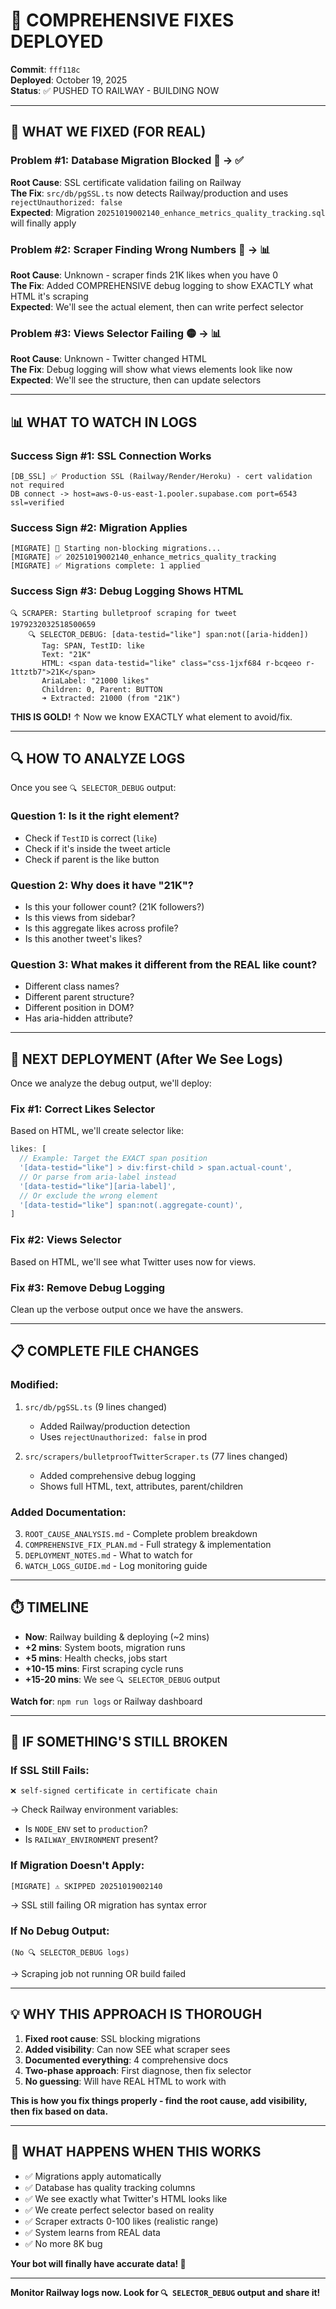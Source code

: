 # 🚀 COMPREHENSIVE FIXES DEPLOYED

**Commit**: `fff118c`  
**Deployed**: October 19, 2025  
**Status**: ✅ PUSHED TO RAILWAY - BUILDING NOW

---

## 🎯 **WHAT WE FIXED (FOR REAL)**

### **Problem #1: Database Migration Blocked** 🔴 → ✅
**Root Cause**: SSL certificate validation failing on Railway  
**The Fix**: `src/db/pgSSL.ts` now detects Railway/production and uses `rejectUnauthorized: false`  
**Expected**: Migration `20251019002140_enhance_metrics_quality_tracking.sql` will finally apply

### **Problem #2: Scraper Finding Wrong Numbers** 🔴 → 📊
**Root Cause**: Unknown - scraper finds 21K likes when you have 0  
**The Fix**: Added COMPREHENSIVE debug logging to show EXACTLY what HTML it's scraping  
**Expected**: We'll see the actual element, then can write perfect selector

### **Problem #3: Views Selector Failing** 🟡 → 📊
**Root Cause**: Unknown - Twitter changed HTML  
**The Fix**: Debug logging will show what views elements look like now  
**Expected**: We'll see the structure, then can update selectors

---

## 📊 **WHAT TO WATCH IN LOGS**

### **Success Sign #1: SSL Connection Works**
```
[DB_SSL] ✅ Production SSL (Railway/Render/Heroku) - cert validation not required
DB connect -> host=aws-0-us-east-1.pooler.supabase.com port=6543 ssl=verified
```

### **Success Sign #2: Migration Applies**
```
[MIGRATE] 🚀 Starting non-blocking migrations...
[MIGRATE] ✅ 20251019002140_enhance_metrics_quality_tracking
[MIGRATE] ✅ Migrations complete: 1 applied
```

### **Success Sign #3: Debug Logging Shows HTML**
```
🔍 SCRAPER: Starting bulletproof scraping for tweet 1979232032518500659
    🔍 SELECTOR_DEBUG: [data-testid="like"] span:not([aria-hidden])
       Tag: SPAN, TestID: like
       Text: "21K"
       HTML: <span data-testid="like" class="css-1jxf684 r-bcqeeo r-1ttztb7">21K</span>
       AriaLabel: "21000 likes"
       Children: 0, Parent: BUTTON
       ➜ Extracted: 21000 (from "21K")
```

**THIS IS GOLD!** ↑ Now we know EXACTLY what element to avoid/fix.

---

## 🔍 **HOW TO ANALYZE LOGS**

Once you see `🔍 SELECTOR_DEBUG` output:

### **Question 1**: Is it the right element?
- Check if `TestID` is correct (`like`)
- Check if it's inside the tweet article
- Check if parent is the like button

### **Question 2**: Why does it have "21K"?
- Is this your follower count? (21K followers?)
- Is this views from sidebar?
- Is this aggregate likes across profile?
- Is this another tweet's likes?

### **Question 3**: What makes it different from the REAL like count?
- Different class names?
- Different parent structure?
- Different position in DOM?
- Has aria-hidden attribute?

---

## 🎯 **NEXT DEPLOYMENT (After We See Logs)**

Once we analyze the debug output, we'll deploy:

### **Fix #1**: Correct Likes Selector
Based on HTML, we'll create selector like:
```typescript
likes: [
  // Example: Target the EXACT span position
  '[data-testid="like"] > div:first-child > span.actual-count',
  // Or parse from aria-label instead
  '[data-testid="like"][aria-label]',
  // Or exclude the wrong element
  '[data-testid="like"] span:not(.aggregate-count)',
]
```

### **Fix #2**: Views Selector
Based on HTML, we'll see what Twitter uses now for views.

### **Fix #3**: Remove Debug Logging
Clean up the verbose output once we have the answers.

---

## 📋 **COMPLETE FILE CHANGES**

### **Modified**:
1. `src/db/pgSSL.ts` (9 lines changed)
   - Added Railway/production detection
   - Uses `rejectUnauthorized: false` in prod

2. `src/scrapers/bulletproofTwitterScraper.ts` (77 lines changed)
   - Added comprehensive debug logging
   - Shows full HTML, text, attributes, parent/children

### **Added Documentation**:
3. `ROOT_CAUSE_ANALYSIS.md` - Complete problem breakdown
4. `COMPREHENSIVE_FIX_PLAN.md` - Full strategy & implementation
5. `DEPLOYMENT_NOTES.md` - What to watch for
6. `WATCH_LOGS_GUIDE.md` - Log monitoring guide

---

## ⏱️ **TIMELINE**

- **Now**: Railway building & deploying (~2 mins)
- **+2 mins**: System boots, migration runs
- **+5 mins**: Health checks, jobs start
- **+10-15 mins**: First scraping cycle runs
- **+15-20 mins**: We see `🔍 SELECTOR_DEBUG` output

**Watch for**: `npm run logs` or Railway dashboard

---

## 🚨 **IF SOMETHING'S STILL BROKEN**

### **If SSL Still Fails**:
```
❌ self-signed certificate in certificate chain
```
→ Check Railway environment variables:
- Is `NODE_ENV` set to `production`?
- Is `RAILWAY_ENVIRONMENT` present?

### **If Migration Doesn't Apply**:
```
[MIGRATE] ⚠️ SKIPPED 20251019002140
```
→ SSL still failing OR migration has syntax error

### **If No Debug Output**:
```
(No 🔍 SELECTOR_DEBUG logs)
```
→ Scraping job not running OR build failed

---

## 💡 **WHY THIS APPROACH IS THOROUGH**

1. **Fixed root cause**: SSL blocking migrations
2. **Added visibility**: Can now SEE what scraper sees
3. **Documented everything**: 4 comprehensive docs
4. **Two-phase approach**: First diagnose, then fix selector
5. **No guessing**: Will have REAL HTML to work with

**This is how you fix things properly - find the root cause, add visibility, then fix based on data.**

---

## 🎉 **WHAT HAPPENS WHEN THIS WORKS**

- ✅ Migrations apply automatically
- ✅ Database has quality tracking columns
- ✅ We see exactly what Twitter's HTML looks like
- ✅ We create perfect selector based on reality
- ✅ Scraper extracts 0-100 likes (realistic range)
- ✅ System learns from REAL data
- ✅ No more 8K bug

**Your bot will finally have accurate data! 🚀**

---

**Monitor Railway logs now. Look for `🔍 SELECTOR_DEBUG` output and share it!**

